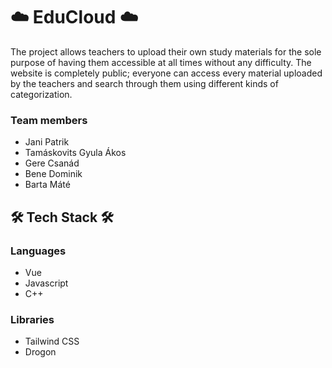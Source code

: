 # ☁️ EduCloud ☁️

The project allows teachers to upload their own study materials for the sole purpose of having them accessible at all times without any difficulty. The website is completely public; everyone can access every material uploaded by the teachers and search through them using different kinds of categorization.

### Team members 
- Jani Patrik
- Tamáskovits Gyula Ákos
- Gere Csanád
- Bene Dominik
- Barta Máté

## 🛠 Tech Stack 🛠
### Languages 
- Vue
- Javascript
- C++

### Libraries 
- Tailwind CSS
- Drogon
